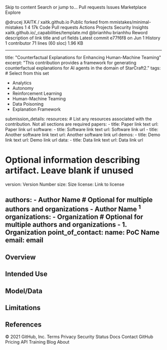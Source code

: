 Skip to content
Search or jump to…
Pull requests
Issues
Marketplace
Explore
 
@drucej 
XAITK
/
xaitk.github.io
Public
forked from mmistakes/minimal-mistakes
1
4
17k
Code
Pull requests
Actions
Projects
Security
Insights
xaitk.github.io/_capabilities/template.md
@brianhhu
brianhhu Reword description of link title and url fields
Latest commit e77f6f8 on Jun 1
 History
 1 contributor
71 lines (60 sloc)  1.96 KB
   
---
title: "Counterfactual Explanations for Enhancing Human-Machine Teaming"
excerpt: "This contribution provides a framework for generating counterfactual explanations for AI agents in the domain of StarCraft2."
tags: # Select from this set
  - Analytics
  - Autonomy
  - Reinforcement Learning
  - Human-Machine Teaming
  - Data Poisoning
  - Explanation Framework
   
submission_details:
  resources: # List any resources associated with the contribution. Not all sections are required
    papers:
      - title: Paper link text
        url: Paper link url
    software:
      - title: Software link text
        url: Software link url
      - title: Another software link text
        url: Another software link url
    demos:
      - title: Demo link text
        url: Demo link url
    data:
      - title: Data link text
        url: Data link url
   
  # Optional information describing artifact. Leave blank if unused
  version: Version Number
  size: Size
  license: Link to license
   
  authors:
    - Author Name
    # Optional for multiple authors and organizations
    - Author Name <sup>1</sup>
  organizations:
    - Organization
    # Optional for multiple authors and organizations
    - 1. Organization
  point_of_contact:
    name: PoC Name
    email: email
---
   
## Overview
[comment]: <> (What is the main purpose of the contribution?)
   
## Intended Use
[comment]: <> (What is the intended use case for this contribution?)

[comment]: <> (What domains/applications has this contribution been applied to?)
   
## Model/Data
[comment]: <> (If a model is involved, what are its inputs and outputs?)

[comment]: <> (If the model was learned/trained, what data was used for training/testing?)
   
## Limitations
[comment]: <> (Are there any additional limitations/ethical considerations for use of this contribution?)
   
[comment]: <> (Are there known failure modes?)
   
## References
[comment]: <> (Any additional information, e.g. papers \(cited with bibtex\) related to this contribution.)
© 2021 GitHub, Inc.
Terms
Privacy
Security
Status
Docs
Contact GitHub
Pricing
API
Training
Blog
About
